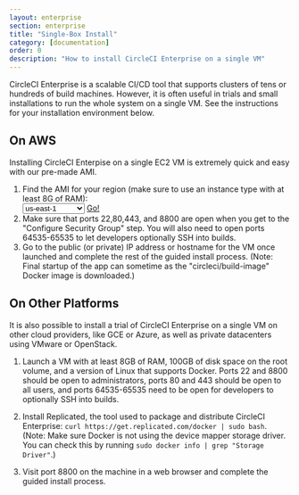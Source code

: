 ```yaml
---
layout: enterprise
section: enterprise
title: "Single-Box Install"
category: [documentation]
order: 0
description: "How to install CircleCI Enterprise on a single VM"
---
```


CircleCI Enterprise is a scalable CI/CD tool that supports clusters
of tens or hundreds of build machines. However, it is often useful
in trials and small installations to run the whole system on a single
VM. See the instructions for your installation environment below.


## On AWS

Installing CircleCI Enterpise on a single EC2 VM is extremely quick and
easy with our pre-made AMI.


<ol>
<li>Find the AMI for your region (make sure to use an instance type with at least 8G of RAM):<br>

  <script>
  var amiIds = {
  "ap-northeast-1": "ami-bd4133da",
  "ap-northeast-2": "ami-1b70a675",
  "ap-southeast-1": "ami-f808a09b",
  "ap-southeast-2": "ami-d1f7f2b2",
  "eu-central-1": "ami-6713de08",
  "eu-west-1": "ami-d70e26a4",
  "sa-east-1": "ami-8c9802e0",
  "us-east-1": "ami-b6b455a0",
  "us-east-2": "ami-c86144ad",
  "us-west-1": "ami-3c194a5c",
  "us-west-2": "ami-13df6d73"
  };

  var amiUpdateSelect = function() {
    var s = document.getElementById("ami-select");
    var region = s.options[s.selectedIndex].value;
    document.getElementById("ami-go").href = "https://console.aws.amazon.com/ec2/v2/home?region=" + region + "#LaunchInstanceWizard:ami=" + amiIds[region];
  };
  </script>

  <select id="ami-select" onchange="amiUpdateSelect()">
  <option value="ap-northeast-1">ap-northeast-1</option>
  <option value="ap-northeast-2">ap-northeast-2</option>
  <option value="ap-southeast-1">ap-southeast-1</option>
  <option value="ap-southeast-2">ap-southeast-2</option>
  <option value="eu-central-1">eu-central-1</option>
  <option value="eu-west-1">eu-west-1</option>
  <option value="sa-east-1">sa-east-1</option>
  <option value="us-east-1" selected="selected">us-east-1</option>
  <option value="us-east-2">us-east-2</option>
  <option value="us-west-1">us-west-1</option>
  <option value="us-west-2">us-west-2</option>
  </select>
  <a id="ami-go" href="" class="btn btn-success" target="_blank">Go!</a>

<script>amiUpdateSelect();</script>
</li>

<li>Make sure that ports 22,80,443, and 8800 are open when you get to the "Configure Security Group" step.
You will also need to open ports 64535-65535 to let developers optionally SSH into builds.</li>

<li>Go to the public (or private) IP address or hostname for the VM once launched and complete the rest of the guided install process.
(Note: Final startup of the app can sometime as the "circleci/build-image" Docker image is downloaded.)</li>
</ol>

## On Other Platforms

It is also possible to install a trial of CircleCI Enterprise on a single VM on other cloud providers,
like GCE or Azure, as well as private datacenters using VMware or OpenStack.

1. Launch a VM with at least 8GB of RAM, 100GB of disk space on the root volume, and a version of Linux that supports Docker. Ports 22 and 8800
should be open to administrators, ports 80 and 443 should be open to all users, and ports 64535-65535 need to be open for developers to optionally SSH into builds.

2. Install Replicated, the tool used to package and distribute CircleCI Enterprise: `curl https://get.replicated.com/docker | sudo bash`. (Note: Make sure Docker is not using the device mapper storage driver. You can check this by running `sudo docker info | grep "Storage Driver"`.)

3. Visit port 8800 on the machine in a web browser and complete the guided install process.
